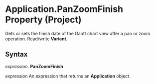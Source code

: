 
# Application.PanZoomFinish Property (Project)

Gets or sets the finish date of the Gantt chart view after a pan or zoom operation. Read/write  **Variant**.


## Syntax

 _expression_. **PanZoomFinish**

 _expression_ An expression that returns an **Application** object.

